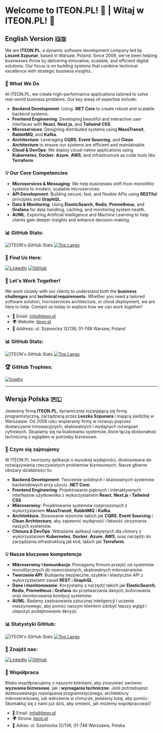 # Welcome to ITEON.PL! 👋 | Witaj w ITEON.PL! 👋

## English Version 🇬🇧

We are **ITEON.PL**, a dynamic software development company led by **Leszek Szpunar**, based in Warsaw, Poland. Since 2009, we’ve been helping businesses thrive by delivering innovative, scalable, and efficient digital solutions. Our focus is on building systems that combine technical excellence with strategic business insights.

### 🌟 What We Do
At ITEON.PL, we create high-performance applications tailored to solve real-world business problems. Our key areas of expertise include:

- **Backend Development**: Using **.NET Core** to create robust and scalable backend systems.
- **Frontend Engineering**: Developing beautiful and interactive user interfaces with **React**, **Next.js**, and **Tailwind CSS**.
- **Microservices**: Designing distributed systems using **MassTransit**, **RabbitMQ**, and **Kafka**.
- **Architecture**: Leveraging **CQRS**, **Event Sourcing**, and **Clean Architecture** to ensure our systems are efficient and maintainable.
- **Cloud & DevOps**: We deploy cloud-native applications using **Kubernetes**, **Docker**, **Azure**, **AWS**, and infrastructure as code tools like **Terraform**.

### 💡 Our Core Competencies
- **Microservices & Messaging**: We help businesses shift from monolithic systems to modern, scalable microservices.
- **API Development**: Building secure, fast, and flexible APIs using **RESTful** principles and **GraphQL**.
- **Data & Monitoring**: Using **ElasticSearch**, **Redis**, **Prometheus**, and **Grafana** for data handling, caching, and monitoring system health.
- **AI/ML**: Exploring Artificial Intelligence and Machine Learning to help clients gain deeper insights and enhance decision-making.

### 📊 GitHub Stats:
![ITEON's GitHub Stats](https://github-readme-stats.vercel.app/api?username=ITEONpl&show_icons=true&theme=radical)
[![Top Langs](https://github-readme-stats.vercel.app/api/top-langs/?username=ITEONpl&layout=compact&theme=radical)](https://github.com/ITEONpl/github-readme-stats)

### 🔗 Find Us Here:
[![LinkedIn](https://img.shields.io/badge/LinkedIn-0077B5?style=for-the-badge&logo=linkedin&logoColor=white)](https://www.linkedin.com/in/leszekszpunar/)
[![GitHub](https://img.shields.io/badge/GitHub-181717?style=for-the-badge&logo=github&logoColor=white)](https://github.com/ITEONpl)

### 🚀 Let's Work Together!
We work closely with our clients to understand both the **business challenges** and **technical requirements**. Whether you need a tailored software solution, microservices architecture, or cloud deployment, we are here to help. Contact us today to explore how we can work together!

- 📧 Email: info@iteon.pl
- 🌍 Website: [iteon.pl](http://iteon.pl)
- 🏢 Address: ul. Szamocka 12/136, 01-748 Warsaw, Poland

### 📊 GitHub Stats:

![ITEON's GitHub Stats](https://github-readme-stats.vercel.app/api?username=ITEONpl&show_icons=true&theme=radical)
[![Top Langs](https://github-readme-stats.vercel.app/api/top-langs/?username=ITEONpl&layout=compact&theme=radical)](https://github.com/ITEONpl/github-readme-stats)

### 🏆 GitHub Trophies:

[![trophy](https://github-profile-trophy.vercel.app/?username=ITEONpl&theme=onedark)](https://github.com/ITEONpl/github-profile-trophy)

---

## Wersja Polska 🇵🇱

Jesteśmy firmą **ITEON.PL**, dynamicznie rozwijającą się firmą programistyczną, zarządzaną przez **Leszka Szpunara** i mającą siedzibę w Warszawie. Od 2009 roku wspieramy firmy w rozwoju poprzez dostarczanie innowacyjnych, skalowalnych i wydajnych rozwiązań cyfrowych. Skupiamy się na budowaniu systemów, które łączą doskonałość techniczną z wglądem w potrzeby biznesowe.

### 🌟 Czym się zajmujemy
W ITEON.PL tworzymy aplikacje o wysokiej wydajności, dostosowane do rozwiązywania rzeczywistych problemów biznesowych. Nasze główne obszary działalności to:

- **Backend Development**: Tworzenie solidnych i skalowalnych systemów backendowych przy użyciu **.NET Core**.
- **Frontend Engineering**: Projektowanie pięknych i interaktywnych interfejsów użytkownika z wykorzystaniem **React**, **Next.js** i **Tailwind CSS**.
- **Mikroserwisy**: Projektowanie systemów rozproszonych z wykorzystaniem **MassTransit**, **RabbitMQ** i **Kafka**.
- **Architektura**: Stosowanie wzorców takich jak **CQRS**, **Event Sourcing** i **Clean Architecture**, aby zapewnić wydajność i łatwość utrzymania naszych systemów.
- **Chmura & DevOps**: Wdrażanie aplikacji natywnych dla chmury z wykorzystaniem **Kubernetes**, **Docker**, **Azure**, **AWS**, oraz narzędzi do zarządzania infrastrukturą jak kod, takich jak **Terraform**.

### 💡 Nasze kluczowe kompetencje
- **Mikroserwisy i komunikacja**: Pomagamy firmom przejść od systemów monolitycznych do nowoczesnych, skalowalnych mikroserwisów.
- **Tworzenie API**: Budujemy bezpieczne, szybkie i elastyczne API z wykorzystaniem zasad **REST** i **GraphQL**.
- **Dane i monitorowanie**: Korzystamy z narzędzi takich jak **ElasticSearch**, **Redis**, **Prometheus** i **Grafana** do przetwarzania danych, buforowania oraz monitorowania kondycji systemów.
- **AI/ML**: Badamy zastosowania sztucznej inteligencji i uczenia maszynowego, aby pomóc naszym klientom zdobyć lepszy wgląd i ulepszyć podejmowanie decyzji.

### 📊 Statystyki GitHub:
![ITEON's GitHub Stats](https://github-readme-stats.vercel.app/api?username=ITEONpl&show_icons=true&theme=radical)
[![Top Langs](https://github-readme-stats.vercel.app/api/top-langs/?username=ITEONpl&layout=compact&theme=radical)](https://github.com/ITEONpl/github-readme-stats)

### 🔗 Znajdź nas:
[![LinkedIn](https://img.shields.io/badge/LinkedIn-0077B5?style=for-the-badge&logo=linkedin&logoColor=white)](https://www.linkedin.com/in/leszekszpunar/)
[![GitHub](https://img.shields.io/badge/GitHub-181717?style=for-the-badge&logo=github&logoColor=white)](https://github.com/ITEONpl)

### 🚀 Współpraca
Blisko współpracujemy z naszymi klientami, aby zrozumieć zarówno **wyzwania biznesowe**, jak i **wymagania techniczne**. Jeśli potrzebujesz dostosowanego rozwiązania programistycznego, architektury mikroserwisowej, lub wdrożenia w chmurze, jesteśmy tutaj, aby pomóc. Skontaktuj się z nami już dziś, aby omówić, jak możemy współpracować!

- 📧 Email: info@iteon.pl
- 🌍 Strona: [iteon.pl](http://iteon.pl)
- 🏢 Adres: ul. Szamocka 12/136, 01-748 Warszawa, Polska
